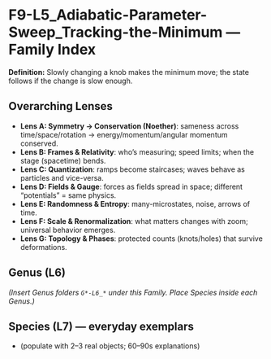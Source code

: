 # F9-L5_Adiabatic-Parameter-Sweep_Tracking-the-Minimum — Family Index

**Definition:** Slowly changing a knob makes the minimum move; the state follows if the change is slow enough.

## Overarching Lenses

- **Lens A: Symmetry -> Conservation (Noether)**: sameness across time/space/rotation → energy/momentum/angular momentum conserved.
- **Lens B: Frames & Relativity**: who’s measuring; speed limits; when the stage (spacetime) bends.
- **Lens C: Quantization**: ramps become staircases; waves behave as particles and vice-versa.
- **Lens D: Fields & Gauge**: forces as fields spread in space; different “potentials” = same physics.
- **Lens E: Randomness & Entropy**: many-microstates, noise, arrows of time.
- **Lens F: Scale & Renormalization**: what matters changes with zoom; universal behavior emerges.
- **Lens G: Topology & Phases**: protected counts (knots/holes) that survive deformations.

## Genus (L6)

_(Insert Genus folders `G*-L6_*` under this Family. Place Species inside each Genus.)_

## Species (L7) — everyday exemplars
- (populate with 2–3 real objects; 60–90s explanations)
